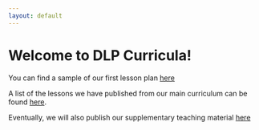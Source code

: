 ```yaml
---
layout: default
---
```


# Welcome to DLP Curricula!

You can find a sample of our first lesson plan [here](/lessons/scratch_loops.html)

A list of the lessons we have published from our main curriculum can be found [here](/curriculum.html). 

Eventually, we will also publish our supplementary teaching material [here](/curriculum/extra)